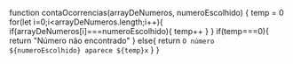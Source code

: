 function contaOcorrencias(arrayDeNumeros, numeroEscolhido) {
  temp = 0 
  for(let i=0;i<arrayDeNumeros.length;i++){
    if(arrayDeNumeros[i]===numeroEscolhido){
      temp++
    }
  }
  if(temp===0){
    return "Número não encontrado"
  }
  else{
    return `O número ${numeroEscolhido} aparece ${temp}x`
  }
}